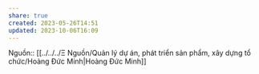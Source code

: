 ```yaml
---
share: true
created: 2023-05-26T14:51
updated: 2023-10-06T16:09
---
```

Nguồn:: [[../../../Ξ Nguồn/Quản lý dự án, phát triển sản phẩm, xây dựng tổ chức/Hoàng Đức Minh|Hoàng Đức Minh]]
